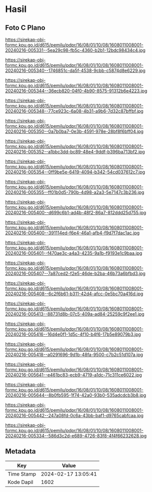 # Hasil

## Foto C Plano

https://sirekap-obj-formc.kpu.go.id/d615/pemilu/pdpr/16/08/01/10/08/1608011008001-20240216-005331--5ea29c98-fb5c-4360-b2b1-12bdc98434c4.jpg

https://sirekap-obj-formc.kpu.go.id/d615/pemilu/pdpr/16/08/01/10/08/1608011008001-20240216-005340--1746851c-da5f-4538-9cbb-c5874d8e6229.jpg

https://sirekap-obj-formc.kpu.go.id/d615/pemilu/pdpr/16/08/01/10/08/1608011008001-20240216-005344--36ecb820-04f0-4b90-8575-91312b6e4223.jpg

https://sirekap-obj-formc.kpu.go.id/d615/pemilu/pdpr/16/08/01/10/08/1608011008001-20240216-005348--77ce923c-6a08-4b31-a9b6-7d32c87bffbf.jpg

https://sirekap-obj-formc.kpu.go.id/d615/pemilu/pdpr/16/08/01/10/08/1608011008001-20240216-005350--0a7b0ba7-0e3b-4591-978e-28bf8f6bff04.jpg

https://sirekap-obj-formc.kpu.go.id/d615/pemilu/pdpr/16/08/01/10/08/1608011008001-20240216-005352--a1bbc3dd-bc89-48e4-9ddf-b396ba713bf2.jpg

https://sirekap-obj-formc.kpu.go.id/d615/pemilu/pdpr/16/08/01/10/08/1608011008001-20240216-005354--0ff9be5e-6419-4094-b342-54cd037612c7.jpg

https://sirekap-obj-formc.kpu.go.id/d615/pemilu/pdpr/16/08/01/10/08/1608011008001-20240216-005355--ff01b0d5-790b-4d98-a2a3-5e7147c3b236.jpg

https://sirekap-obj-formc.kpu.go.id/d615/pemilu/pdpr/16/08/01/10/08/1608011008001-20240216-005400--d699c6b1-ad4b-48f2-86a7-812ddd25d755.jpg

https://sirekap-obj-formc.kpu.go.id/d615/pemilu/pdpr/16/08/01/10/08/1608011008001-20240216-005400--391114ed-f6e4-46a1-afb4-f9d7f7dac1ac.jpg

https://sirekap-obj-formc.kpu.go.id/d615/pemilu/pdpr/16/08/01/10/08/1608011008001-20240216-005401--f470ae3c-a4a3-4235-9a1b-f9193e1c9baa.jpg

https://sirekap-obj-formc.kpu.go.id/d615/pemilu/pdpr/16/08/01/10/08/1608011008001-20240216-005407--7a87ced2-f2e5-46de-b2ba-46b73a6bfbd3.jpg

https://sirekap-obj-formc.kpu.go.id/d615/pemilu/pdpr/16/08/01/10/08/1608011008001-20240216-005408--6c2f6b61-b311-42d4-afcc-0e5bc70a416d.jpg

https://sirekap-obj-formc.kpu.go.id/d615/pemilu/pdpr/16/08/01/10/08/1608011008001-20240216-005413--88731d8b-07c5-409a-ad84-25259c9f2ee1.jpg

https://sirekap-obj-formc.kpu.go.id/d615/pemilu/pdpr/16/08/01/10/08/1608011008001-20240216-005416--16d4e0f1-1d5c-4f10-b4f6-17b5e89079b3.jpg

https://sirekap-obj-formc.kpu.go.id/d615/pemilu/pdpr/16/08/01/10/08/1608011008001-20240216-005418--a0291696-9d1b-48fa-9500-c7b2c51d107a.jpg

https://sirekap-obj-formc.kpu.go.id/d615/pemilu/pdpr/16/08/01/10/08/1608011008001-20240216-005641--e461bc83-ecb9-4719-a1dc-71c311ce6022.jpg

https://sirekap-obj-formc.kpu.go.id/d615/pemilu/pdpr/16/08/01/10/08/1608011008001-20240216-005644--8b0fb595-1f74-42a0-93b0-535adcdcb3b8.jpg

https://sirekap-obj-formc.kpu.go.id/d615/pemilu/pdpr/16/08/01/10/08/1608011008001-20240216-005442--247a08fd-0c6a-43bb-baf1-d9765cabfcaa.jpg

https://sirekap-obj-formc.kpu.go.id/d615/pemilu/pdpr/16/08/01/10/08/1608011008001-20240216-005334--586d3c2d-e689-4726-83f8-4f4f66232628.jpg


## Metadata

| Key        | Value               |
| ---------- | ------------------- |
| Time Stamp | 2024-02-17 13:05:41 |
| Kode Dapil | 1602                |



